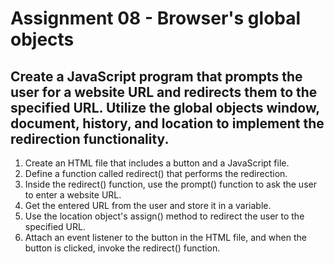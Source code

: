 # Assignment 08 - Browser's global objects
## Create a JavaScript program that prompts the user for a website URL and redirects them to the specified URL. Utilize the global objects window, document, history, and location to implement the redirection functionality.
1. Create an HTML file that includes a button and a JavaScript file.
2. Define a function called redirect() that performs the redirection.
3. Inside the redirect() function, use the prompt() function to ask the user to enter a website URL.
4. Get the entered URL from the user and store it in a variable.
5. Use the location object's assign() method to redirect the user to the specified URL.
6. Attach an event listener to the button in the HTML file, and when the button is clicked, invoke the redirect() function.